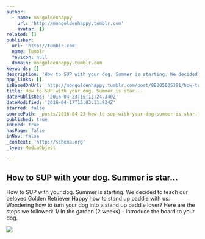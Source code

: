 ```yaml
---
author:
  - name: mongoldenhappy
    url: 'http://mongoldenhappy.tumblr.com'
    avatar: {}
related: []
publisher:
  url: 'http://tumblr.com'
  name: Tumblr
  favicon: null
  domain: mongoldenhappy.tumblr.com
keywords: []
description: 'How to SUP with your dog. Summer is starting. We decided to teach our beloved Golden Retriever Happy how to stand up paddle with us. Wondering how to turn your dog into a stand up paddle lover? Here are the steps we followed: 1/ In the garden (2 weeks) - Introduce the board to your dog.'
app_links: []
isBasedOnUrl: 'http://mongoldenhappy.tumblr.com/post/88305605391/how-to-sup-with-your-dog'
title: How to SUP with your dog. Summer is star...
datePublished: '2016-04-23T15:13:24.340Z'
dateModified: '2016-04-17T15:03:11.934Z'
starred: false
sourcePath: _posts/2016-04-23-how-to-sup-with-your-dog-summer-is-star.md
published: true
inFeed: true
hasPage: false
inNav: false
_context: 'http://schema.org'
_type: MediaObject

---
```

<article style=""><h1>How to SUP with your dog. Summer is star...</h1><p>How to SUP with your dog. Summer is starting. We decided to teach our beloved Golden Retriever Happy how to stand up paddle with us. Wondering how to turn your dog into a stand up paddle lover? Here are the steps we followed: 1/ In the garden (2 weeks) - Introduce the board to your dog.</p><img src="http://41.media.tumblr.com/1a6493627f1e905c80a11bb0c3c305e0/tumblr_n6x5yhm6KP1semvb2o1_500.jpg" /></article>